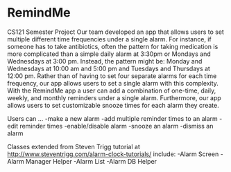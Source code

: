 # RemindMe
CS121 Semester Project
Our team developed an app that allows users to set multiple different time frequencies under a single alarm. 
For instance, if someone has to take antibiotics, often the pattern for taking medication is more complicated
than a simple daily alarm at 3:30pm or Mondays and Wednesdays at 3:00 pm. Instead, the pattern might be:
Monday and Wednesdays at 10:00 am and 5:00 pm and Tuesdays and Thursdays at 12:00 pm. 
Rather than of having to set four separate alarms for each time frequency, our app allows users to set a
single alarm with this complexity. With the RemindMe app a user can add a combination of one-time, daily, weekly,
and monthly reminders under a single alarm. Furthermore, our app allows users to set customizable snooze times
for each alarm they create. 

Users can ... 
  -make a new alarm
  -add multiple reminder times to an alarm
  -edit reminder times
  -enable/disable alarm
  -snooze an alarm
  -dismiss an alarm
  
Classes extended from Steven Trigg tutorial at http://www.steventrigg.com/alarm-clock-tutorials/ include:
    -Alarm Screen
    -Alarm Manager Helper
    -Alarm List 
    -Alarm DB Helper
    
